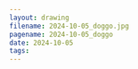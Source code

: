 ```yaml
---
layout: drawing
filename: 2024-10-05_doggo.jpg
pagename: 2024-10-05_doggo
date: 2024-10-05
tags:
---
```


